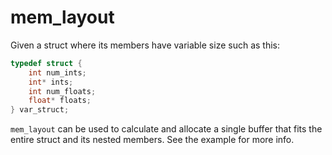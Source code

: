 # mem_layout

Given a struct where its members have variable size such as this:

```c
typedef struct {
    int num_ints;
    int* ints;
    int num_floats;
    float* floats;
} var_struct;
```

`mem_layout` can be used to calculate and allocate a single buffer that fits the entire struct and its nested members.
See the example for more info.
